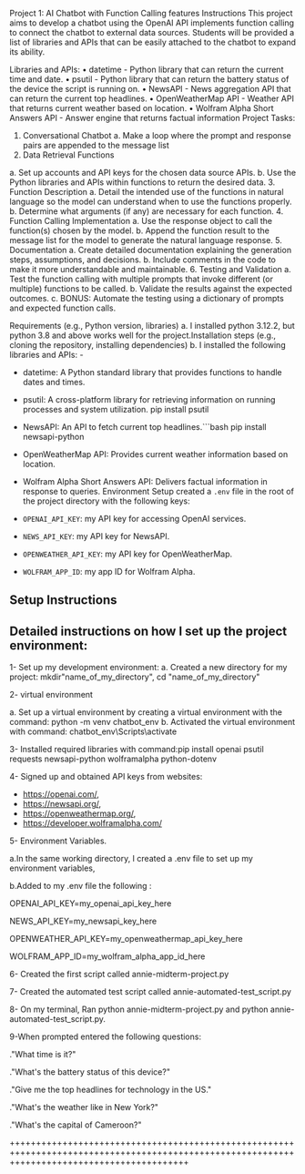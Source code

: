 Project 1: AI Chatbot with Function Calling features
Instructions
This project aims to develop a chatbot using the OpenAI API implements function calling to connect the chatbot to external data sources. Students will be provided a list of libraries and APIs that can be easily attached to the chatbot to expand its ability. 

Libraries and APIs: 
•	datetime - Python library that can return the current time and date. 
•	psutil - Python library that can return the battery status of the device the script is running on. 
•	NewsAPI - News aggregation API that can return the current top headlines. 
•	OpenWeatherMap API - Weather API that returns current weather based on location. 
•	Wolfram Alpha Short Answers API - Answer engine that returns factual information
Project Tasks: 
1.	Conversational Chatbot 
a.	Make a loop where the prompt and response pairs are appended to the message list
2.	Data Retrieval Functions 

a.	Set up accounts and API keys for the chosen data source APIs.
b.	Use the Python libraries and APIs within functions to return the desired data. 
3.	Function Description 
a.	Detail the intended use of the functions in natural language so the model can understand when to use the functions properly. 
b.	Determine what arguments (if any) are necessary for each function. 
4.	Function Calling Implementation 
a.	Use the response object to call the function(s) chosen by the model. 
b.	Append the function result to the message list for the model to generate the natural language response. 
5.	Documentation 
a.	Create detailed documentation explaining the generation steps, assumptions, and decisions.
b.	Include comments in the code to make it more understandable and maintainable. 
6.	Testing and Validation 
a.	Test the function calling with multiple prompts that invoke different (or multiple) functions to be called. 
b.	Validate the results against the expected outcomes. 
c.	BONUS: Automate the testing using a dictionary of prompts and expected function calls.


Requirements (e.g., Python version, libraries)
a. I installed python 3.12.2, but python 3.8 and above works well for the project.Installation steps (e.g., cloning the repository, installing dependencies)
b. I installed the following libraries and APIs: -

- datetime: A Python standard library that provides functions to handle dates and times.

- psutil: A cross-platform library for retrieving information on running processes and system utilization.
pip install psutil
- NewsAPI: An API to fetch current top headlines.```bash
pip install newsapi-python
- OpenWeatherMap API: Provides current weather information based on location.
- Wolfram Alpha Short Answers API: Delivers factual information in response to queries.
Environment Setup
created a `.env` file in the root of the project directory with the following keys:
- `OPENAI_API_KEY`: my API key for accessing OpenAI services.
- `NEWS_API_KEY`: my API key for NewsAPI.
- `OPENWEATHER_API_KEY`: my API key for OpenWeatherMap.
- `WOLFRAM_APP_ID`: my app ID for Wolfram Alpha.

## Setup Instructions

## Detailed instructions on how I set up the project environment:

1- Set up my development environment:
a. Created a new directory for my project: mkdir"name_of_my_directory", cd "name_of_my_directory"

2- virtual environment

a. Set up a virtual environment by creating a virtual environment with the command: python -m venv chatbot_env
b. Activated the virtual environment with command: chatbot_env\Scripts\activate

3- Installed required libraries with command:pip install openai psutil requests newsapi-python wolframalpha python-dotenv

4- Signed up and obtained API keys from websites:

- <https://openai.com/>,
- <https://newsapi.org/>,
- <https://openweathermap.org/>,
- <https://developer.wolframalpha.com/>

5- Environment Variables.

a.In the same working directory, I created a .env file to set up my environment variables,

b.Added to my .env file the following :

OPENAI_API_KEY=my_openai_api_key_here

NEWS_API_KEY=my_newsapi_key_here

OPENWEATHER_API_KEY=my_openweathermap_api_key_here

WOLFRAM_APP_ID=my_wolfram_alpha_app_id_here

6- Created the first script called annie-midterm-project.py

7- Created the automated test script called annie-automated-test_script.py

8- On my terminal, Ran python annie-midterm-project.py and python annie-automated-test_script.py.

9-When prompted entered the following questions:

."What time is it?"

."What's the battery status of this device?"

."Give me the top headlines for technology in the US."

."What's the weather like in New York?"

."What's the capital of Cameroon?"

++++++++++++++++++++++++++++++++++++++++++++++++++++++++++++++++++++++++++++++++++++++++++++++++++++++++++++++++++++++++++++++++++++++++++++++



